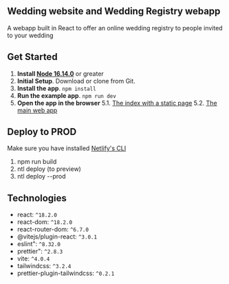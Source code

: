 ## Wedding website and Wedding Registry webapp

A webapp built in React to offer an online wedding registry to people invited to your wedding

## Get Started

1. **Install [Node 16.14.0](https://nodejs.org)** or greater
2. **Initial Setup**. Download or clone from Git.
3. **Install the app**. `npm install`
4. **Run the example app**. `npm run dev`
5. **Open the app in the browser**
   5.1. [The index with a static page](http://localhost:5173/wedding-registry/main.html)
   5.2. [The main web app](http://localhost:5173/wedding-registry/main.html)

<a id="technologies"/>

## Deploy to PROD

Make sure you have installed [Netlify's CLI](https://docs.netlify.com/cli/get-started/)

1. npm run build
2. ntl deploy (to preview)
3. ntl deploy --prod

## Technologies

- react: `^18.2.0`
- react-dom: `^18.2.0`
- react-router-dom: `^6.7.0`
- @vitejs/plugin-react: `^3.0.1`
- eslint": `^8.32.0`
- prettier": `^2.8.3`
- vite: `^4.0.4`
- tailwindcss: `^3.2.4`
- prettier-plugin-tailwindcss: `^0.2.1`
